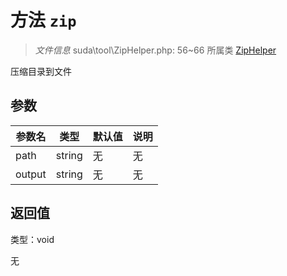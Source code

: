 # 方法 `zip`

> *文件信息* suda\tool\ZipHelper.php: 56~66
> 所属类 [ZipHelper](../ZipHelper.md)


压缩目录到文件


## 参数


| 参数名 | 类型 | 默认值 | 说明 |
|--------|-----|-------|-------|
| path |  string | 无 | 无 |
| output |  string | 无 | 无 |



## 返回值

类型：void

无

